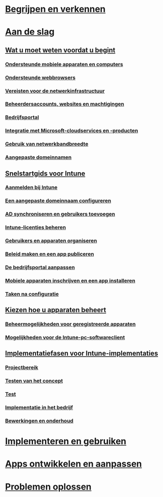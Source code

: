 # [Begrijpen en verkennen](/intune/understand-explore/introduction-to-microsoft-intune)

# [Aan de slag](what-to-know-before-you-start-microsoft-intune.md)
## [Wat u moet weten voordat u begint](what-to-know-before-you-start-microsoft-intune.md)
### [Ondersteunde mobiele apparaten en computers](supported-mobile-devices-and-computers.md)
### [Ondersteunde webbrowsers](supported-web-browsers.md)
### [Vereisten voor de netwerkinfrastructuur](network-infrastructure-requirements-for-microsoft-intune.md)
### [Beheerdersaccounts, websites en machtigingen](administrative-accounts-websites-perms.md)
### [Bedrijfsportal](microsoft-intune-company-portal.md)
### [Integratie met Microsoft-cloudservices en -producten](integration-with-cloud-services.md)
### [Gebruik van netwerkbandbreedte](network-bandwidth-use.md)
### [Aangepaste domeinnamen](domain-names-for-microsoft-intune.md)

## [Snelstartgids voor Intune](start-with-a-paid-subscription-to-microsoft-intune.md)
### [Aanmelden bij Intune](start-with-a-paid-subscription-to-microsoft-intune-step-1.md)
### [Een aangepaste domeinnaam configureren](start-with-a-paid-subscription-to-microsoft-intune-step-2.md)
### [AD synchroniseren en gebruikers toevoegen](start-with-a-paid-subscription-to-microsoft-intune-step-3.md)
### [Intune-licenties beheren](start-with-a-paid-subscription-to-microsoft-intune-step-4.md)
### [Gebruikers en apparaten organiseren](start-with-a-paid-subscription-to-microsoft-intune-step-5.md)
### [Beleid maken en een app publiceren](start-with-a-paid-subscription-to-microsoft-intune-step-6.md)
### [De bedrijfsportal aanpassen](start-with-a-paid-subscription-to-microsoft-intune-step-7.md)
### [Mobiele apparaten inschrijven en een app installeren](start-with-a-paid-subscription-to-microsoft-intune-step-8.md)
### [Taken na configuratie](post-configuration-tasks.md)

## [Kiezen hoe u apparaten beheert](choose-how-to-manage-devices.md)
### [Beheermogelijkheden voor geregistreerde apparaten](mobile-device-management-capabilities-in-microsoft-intune.md)
### [Mogelijkheden voor de Intune-pc-softwareclient](windows-pc-management-capabilities-in-microsoft-intune.md)

## [Implementatiefasen voor Intune-implementaties](rollout-phases-for-microsoft-intune-deployment.md)
### [Projectbereik](project-scope.md)
### [Testen van het concept](proof-of-concept.md)
### [Test](pilot.md)
### [Implementatie in het bedrijf](enterprise-rollout.md)
### [Bewerkingen en onderhoud](operations-and-maintenance.md)

<!-- # [Plan and Design](/intune/plan-design/ways-to-do-enterprise-mobility) -->
# [Implementeren en gebruiken](/intune/deploy-use/overview-of-device-and-app-lifecycles-in-microsoft-intune)
# [Apps ontwikkelen en aanpassen](/intune/develop/intune-app-sdk)
# [Problemen oplossen](/intune/troubleshoot/general-troubleshooting-tips-for-microsoft-intune)


<!--HONumber=Aug16_HO4-->


